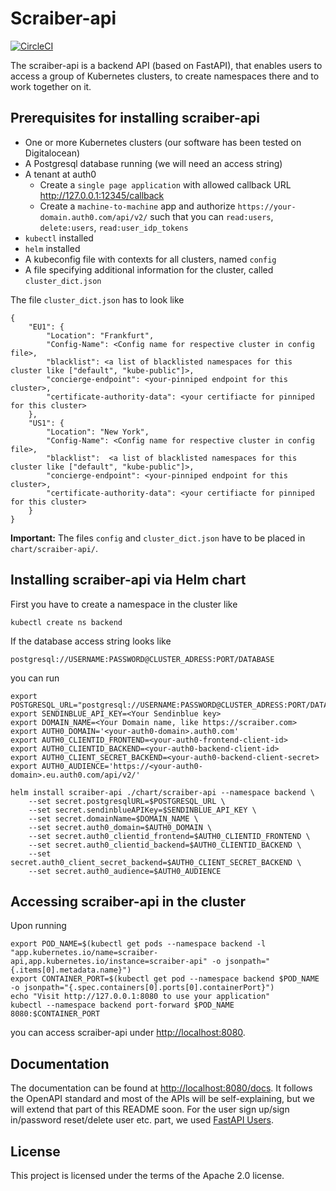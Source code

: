 # Scraiber-api

[![CircleCI](https://circleci.com/gh/scraiber/scraiber-api/tree/main.svg?style=svg)](https://circleci.com/gh/scraiber/scraiber-api/tree/main)

The scraiber-api is a backend API (based on FastAPI), that enables users to access a group of Kubernetes clusters, to create namespaces there and to work together on it.

## Prerequisites for installing scraiber-api

- One or more Kubernetes clusters (our software has been tested on Digitalocean)
- A Postgresql database running (we will need an access string)
- A tenant at auth0
  - Create a `single page application` with allowed callback URL http://127.0.0.1:12345/callback
  - Create a `machine-to-machine` app and authorize `https://your-domain.auth0.com/api/v2/` such that you can `read:users`, `delete:users`, `read:user_idp_tokens`
- `kubectl` installed
- `helm` installed
- A kubeconfig file with contexts for all clusters, named `config`
- A file specifying additional information for the cluster, called `cluster_dict.json`

The file `cluster_dict.json` has to look like

```
{ 
    "EU1": {
        "Location": "Frankfurt",
        "Config-Name": <Config name for respective cluster in config file>,
        "blacklist": <a list of blacklisted namespaces for this cluster like ["default", "kube-public"]>,
        "concierge-endpoint": <your-pinniped endpoint for this cluster>,
        "certificate-authority-data": <your certifiacte for pinniped for this cluster>
    },
    "US1": {
        "Location": "New York",
        "Config-Name": <Config name for respective cluster in config file>,
        "blacklist":  <a list of blacklisted namespaces for this cluster like ["default", "kube-public"]>,
        "concierge-endpoint": <your-pinniped endpoint for this cluster>,
        "certificate-authority-data": <your certifiacte for pinniped for this cluster>
    }    
}
```

**Important:** The files `config` and `cluster_dict.json` have to be placed in `chart/scraiber-api/`.


## Installing scraiber-api via Helm chart

First you have to create a namespace in the cluster like

```
kubectl create ns backend
```

If the database access string looks like

```
postgresql://USERNAME:PASSWORD@CLUSTER_ADRESS:PORT/DATABASE
```

you can run

```
export POSTGRESQL_URL="postgresql://USERNAME:PASSWORD@CLUSTER_ADRESS:PORT/DATABASE"
export SENDINBLUE_API_KEY=<Your Sendinblue key>
export DOMAIN_NAME=<Your Domain name, like https://scraiber.com>
export AUTH0_DOMAIN='<your-auth0-domain>.auth0.com'
export AUTH0_CLIENTID_FRONTEND=<your-auth0-frontend-client-id>
export AUTH0_CLIENTID_BACKEND=<your-auth0-backend-client-id>
export AUTH0_CLIENT_SECRET_BACKEND=<your-auth0-backend-client-secret>
export AUTH0_AUDIENCE='https://<your-auth0-domain>.eu.auth0.com/api/v2/'

helm install scraiber-api ./chart/scraiber-api --namespace backend \
    --set secret.postgresqlURL=$POSTGRESQL_URL \
    --set secret.sendinblueAPIKey=$SENDINBLUE_API_KEY \
    --set secret.domainName=$DOMAIN_NAME \
    --set secret.auth0_domain=$AUTH0_DOMAIN \
    --set secret.auth0_clientid_frontend=$AUTH0_CLIENTID_FRONTEND \
    --set secret.auth0_clientid_backend=$AUTH0_CLIENTID_BACKEND \
    --set secret.auth0_client_secret_backend=$AUTH0_CLIENT_SECRET_BACKEND \
    --set secret.auth0_audience=$AUTH0_AUDIENCE
```

## Accessing scraiber-api in the cluster

Upon running

```
export POD_NAME=$(kubectl get pods --namespace backend -l "app.kubernetes.io/name=scraiber-api,app.kubernetes.io/instance=scraiber-api" -o jsonpath="{.items[0].metadata.name}")
export CONTAINER_PORT=$(kubectl get pod --namespace backend $POD_NAME -o jsonpath="{.spec.containers[0].ports[0].containerPort}")
echo "Visit http://127.0.0.1:8080 to use your application"
kubectl --namespace backend port-forward $POD_NAME 8080:$CONTAINER_PORT
```

you can access scraiber-api under [http://localhost:8080](http://localhost:8080).

## Documentation

The documentation can be found at [http://localhost:8080/docs](http://localhost:8080/docs). It follows the OpenAPI standard and most of the APIs will be self-explaining, but we will extend that part of this README soon. For the user sign up/sign in/password reset/delete user etc. part, we used [FastAPI Users](https://fastapi-users.github.io/fastapi-users/usage/flow/).


## License

This project is licensed under the terms of the Apache 2.0 license.

